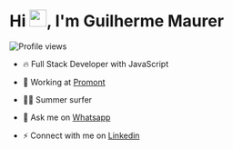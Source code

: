 <h1 align="left">Hi <img src="https://raw.githubusercontent.com/kaueMarques/kaueMarques/master/hi.gif" height="30px">, I'm Guilherme Maurer</h1>
<p align="left"> <img src="https://komarev.com/ghpvc/?username=guimaurer&color=yellow" alt="Profile views" /> </p>

- 🔥 Full Stack Developer with JavaScript

- 🔭 Working at [Promont](https://www.promont.com.br)

- 🏄‍♀️ Summer surfer

- 💬 Ask me on [Whatsapp](https://wa.me/5551993046183)

- ⚡ Connect with me on [Linkedin](https://www.linkedin.com/in/guilhermemaurer/)
